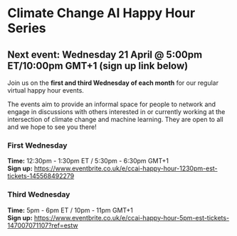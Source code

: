 # Climate Change AI Happy Hour Series

## Next event: Wednesday 21 April @ 5:00pm ET/10:00pm GMT+1 (sign up link below)

Join us on the **first and third Wednesday of each month** for our regular virtual happy hour events. 

The events aim to provide an informal space for people to network and engage in discussions with others interested in or currently working at the intersection of climate change and machine learning. They are open to all and we hope to see you there!


### First Wednesday
**Time:** 12:30pm - 1:30pm ET / 5:30pm - 6:30pm GMT+1 <br>
**Sign up:** <https://www.eventbrite.co.uk/e/ccai-happy-hour-1230pm-est-tickets-145568492279> 



### Third Wednesday
**Time:** 5pm - 6pm ET / 10pm - 11pm GMT+1 <br>
**Sign up:** <https://www.eventbrite.co.uk/e/ccai-happy-hour-5pm-est-tickets-147007071107?ref=estw>

